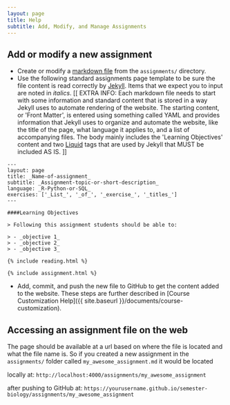 ```yaml
---
layout: page
title: Help
subtitle: Add, Modify, and Manage Assignments
---
```


## Add or modify a new assignment

- Create or modify a [markdown file](http://daringfireball.net/projects/markdown/basics) from the `assignments/` directory. 
- Use the following standard assignments page template to be sure the file content is read correctly by [Jekyll](http://jekyllrb.com/). Items that we expect you to input are noted in _italics_. [[ EXTRA INFO: Each markdown file needs to start with some information and standard content that is stored in a way Jekyll uses to automate rendering of the website. The starting content, or 'Front Matter', is entered using something called YAML and provides information that Jekyll uses to organize and automate the website, like the title of the page, what language it applies to, and a list of accompanying files. The body mainly includes the 'Learning Objectives' content and two [Liquid](https://github.com/Shopify/liquid/wiki/Liquid-for-Designers) tags that are used by 
Jekyll that MUST be included AS IS. ]]

```
---
layout: page
title: _Name-of-assignment_
subtitle: _Assignment-topic-or-short-description_
language: _R-Python-or-SQL_
exercises: ['_List_', '_of_', '_exercise_', '_titles_']
---

####Learning Objectives

> Following this assignment students should be able to:

> - _objective 1_
> - _objective 2_
> - _objective 3_

{% include reading.html %}

{% include assignment.html %}
```

- Add, commit, and push the new file to GitHub to get the content added to the website. These steps are further described in [Course Customization Help]({{ site.baseurl }}/documents/course-customization).


## Accessing an assignment file on the web

The page should be available at a url based on where the file is located
and what the file name is. So if you created a new assignment in the `assignments/` folder called `my_awesome_assignment.md` it would be located

locally at: `http://localhost:4000/assignments/my_awesome_assignment`

after pushing to GitHub at:
`https://yourusername.github.io/semester-biology/assignments/my_awesome_assignment`